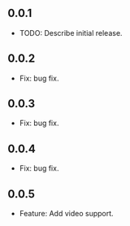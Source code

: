 ## 0.0.1

* TODO: Describe initial release.

## 0.0.2

* Fix: bug fix.

## 0.0.3

* Fix: bug fix.

## 0.0.4

* Fix: bug fix.

## 0.0.5

* Feature: Add video support.
